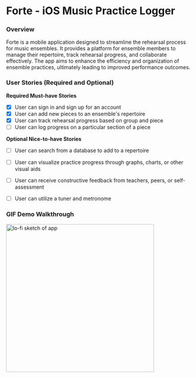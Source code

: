 
# Forte - iOS Music Practice Logger

### Overview

Forte is a mobile application designed to streamline the rehearsal process for music ensembles. It provides a platform for ensemble members to manage their repertoire, track rehearsal progress, and collaborate effectively. The app aims to enhance the efficiency and organization of ensemble practices, ultimately leading to improved performance outcomes.

### User Stories (Required and Optional)

**Required Must-have Stories**
- [x] User can sign in and sign up for an account
- [x] User can add new pieces to an ensemble's repertoire
- [x] User can track rehearsal progress based on group and piece
- [ ] User can log progress on a particular section of a piece

**Optional Nice-to-have Stories**
- [ ] User can search from a database to add to a repertoire
- [ ] User can visualize practice progress through graphs, charts, or other visual aids
- [ ] User can receive constructive feedback from teachers, peers, or self-assessment
- [ ] User can utilize a tuner and metronome


### GIF Demo Walkthrough

<img src="https://i.imgur.com/kUtP1JW.gif" width=400 alt="lo-fi sketch of app">
